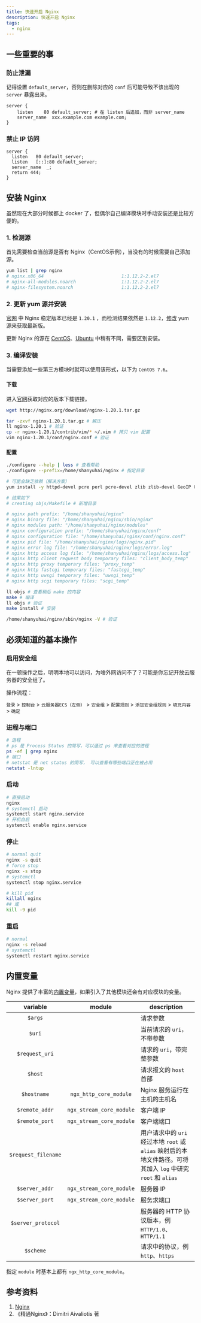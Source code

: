 ```yaml
---
title: 快速开启 Nginx
description: 快速开启 Nginx
tags:
  - nginx
---
```


## 一些重要的事

### 防止泄漏

记得设置 `default_server`，否则在删除对应的 `conf` 后可能导致不该出现的 `server` 暴露出来。

```nginx
server {
	listen    80 default_server; # 在 listen 后追加，而非 server_name
	server_name  xxx.example.com example.com;
}
```

### 禁止 IP 访问

```nginx
server {
  listen   80 default_server;
  listen   [::]:80 default_server;
  server_name  _;
  return 444;
}
```



## 安装 Nginx

虽然现在大部分时候都上 docker 了，但偶尔自己编译模块时手动安装还是比较方便的。

### 1. 检测源

首先需要检查当前源是否有 Nginx（CentOS示例），当没有的时候需要自己添加源。

```bash
yum list | grep nginx
# nginx.x86_64                             1:1.12.2-2.el7                  epel   
# nginx-all-modules.noarch                 1:1.12.2-2.el7                  epel   
# nginx-filesystem.noarch                  1:1.12.2-2.el7    
```

### 2. 更新 yum 源并安装

[官网](http://nginx.org/en/download.html) 中 Nginx 稳定版本已经是 `1.20.1` ，而检测结果依然是 `1.12.2`，[修改](http://nginx.org/en/linux_packages.html) yum 源来获取最新版。

更新 Nginx 的源在 [CentOS](/os/centos/install-the-latest-version-of-nginx)、[Ubuntu](/os/ubuntu/install-the-latest-version-of-nginx) 中稍有不同，需要区别安装。

### 3. 编译安装

当需要添加一些第三方模块时就可以使用该形式，以下为 `CentOS 7.6`。

#### 下载

进入[官网](http://nginx.org/en/download.html)获取对应的版本下载链接。

```bash
wget http://nginx.org/download/nginx-1.20.1.tar.gz

tar -zxvf nginx-1.20.1.tar.gz # 解压
ll nginx-1.20.1 # 验证
cp -r nginx-1.20.1/contrib/vim/* ~/.vim # 拷贝 vim 配置
vim nginx-1.20.1/conf/nginx.conf # 验证
```

#### 配置

```bash
./configure --help | less # 查看帮助
./configure --prefix=/home/shanyuhai/nginx # 指定目录

# 可能会缺乏依赖（解决方案）
yum install -y httpd-devel pcre perl pcre-devel zlib zlib-devel GeoIP GeoIP-devel # 重新执行，当然也可以先使用 yum 安装自动获取一遍依赖（暂不清楚是否会导致负面影响）

# 结果如下
# creating objs/Makefile # 新增目录

# nginx path prefix: "/home/shanyuhai/nginx"
# nginx binary file: "/home/shanyuhai/nginx/sbin/nginx"
# nginx modules path: "/home/shanyuhai/nginx/modules"
# nginx configuration prefix: "/home/shanyuhai/nginx/conf"
# nginx configuration file: "/home/shanyuhai/nginx/conf/nginx.conf"
# nginx pid file: "/home/shanyuhai/nginx/logs/nginx.pid"
# nginx error log file: "/home/shanyuhai/nginx/logs/error.log"
# nginx http access log file: "/home/shanyuhai/nginx/logs/access.log"
# nginx http client request body temporary files: "client_body_temp"
# nginx http proxy temporary files: "proxy_temp"
# nginx http fastcgi temporary files: "fastcgi_temp"
# nginx http uwsgi temporary files: "uwsgi_temp"
# nginx http scgi temporary files: "scgi_temp"

ll objs # 查看稍后 make 的内容
make # 编译
ll objs # 验证
make install # 安装

/home/shanyuhai/nginx/sbin/nginx -V # 验证
```



## 必须知道的基本操作

### 启用安全组

在一顿操作之后，明明本地可以访问，为啥外网访问不了？可能是你忘记开放云服务器的安全组了。

操作流程：

`登录` > `控制台` > `云服务器ECS（左侧）` > `安全组` > `配置规则` > `添加安全组规则` > `填充内容` > `确定`

### 进程与端口

```bash
# 进程
# ps 是 Process Status 的简写，可以通过 ps 来查看对应的进程
ps -ef | grep nginx
# 端口
# netstat 是 net status 的简写， 可以查看有哪些端口正在被占用
netstat -lntup
```

 ### 启动

```bash
# 直接启动
nginx
# systemctl 启动
systemctl start nginx.service
# 开机自启
systemctl enable nginx.service
```

### 停止

```bash
# normal quit
nginx -s quit
# force stop
nginx -s stop
# systemctl
systemctl stop nginx.service

# kill pid
killall nginx
## 或
kill -9 pid
```

### 重启

```bash
# normal
nginx -s reload
# systemctl
systemctl restart nginx.service
```



## 内置变量

Nginx 提供了丰富的[内置变量](https://nginx.org/en/docs/varindex.html)，如果引入了其他模块还会有对应模块的变量。

|      variable       |          module          | description                                                  |
| :-----------------: | :----------------------: | ------------------------------------------------------------ |
|       `$args`       |                          | 请求参数                                                     |
|       `$uri`        |                          | 当前请求的 `uri`，不带参数                                   |
|   `$request_uri`    |                          | 请求的 `uri`，带完整参数                                     |
|       `$host`       |                          | 请求报文的 `host` 首部                                       |
|     `$hostname`     |  `ngx_http_core_module`  | Nginx 服务运行在主机的主机名                                 |
|   `$remote_addr`    | `ngx_stream_core_module` | 客户端 IP                                                    |
|   `$remote_port`    | `ngx_stream_core_module` | 客户端端口                                                   |
| `$request_filename` |                          | 用户请求中的 `uri` 经过本地 `root` 或 `alias` 映射后的本地文件路径。可将其加入 `log` 中研究 `root` 和 `alias` |
|   `$server_addr`    | `ngx_stream_core_module` | 服务器 IP                                                    |
|   `$server_port`    | `ngx_stream_core_module` | 服务求端口                                                   |
| `$server_protocol`  |                          | 服务器的 HTTP 协议版本，例 `HTTP/1.0`、`HTTP/1.1`            |
|      `$scheme`      |                          | 请求中的协议，例 `http`、`https`                             |

指定 `module` 时基本上都有 `ngx_http_core_module`。



## 参考资料

1. [Nginx](http://nginx.org/en/docs/)
2. 《精通Nginx》：Dimitri Aivaliotis 著